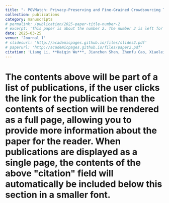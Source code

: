 ```yaml
---
title: "- PGVMatch: Privacy-Preserving and Fine-Grained Crowdsourcing Task Matching with Lightweight On-Chain Public Verifiability"
collection: publications
category: manuscripts
# permalink: /publication/2025-paper-title-number-2
# excerpt: 'This paper is about the number 2. The number 3 is left for future work.'
date: 2025-03-25
venue: 'Journal 1'
# slidesurl: 'http://academicpages.github.io/files/slides2.pdf'
# paperurl: 'http://academicpages.github.io/files/paper2.pdf'
citation: 'Liang Li, **Haiqin Wu***, Jianchen Shen, Zhenfu Cao, Xiaolei Dong. PGVMatch: Privacy-Preserving and Fine-Grained Crowdsourcing Task Matching with Lightweight On-Chain Public Verifiability. IEEE Transactions on Mobile Computing, 2025. (CCF A)'
---
```


# The contents above will be part of a list of publications, if the user clicks the link for the publication than the contents of section will be rendered as a full page, allowing you to provide more information about the paper for the reader. When publications are displayed as a single page, the contents of the above "citation" field will automatically be included below this section in a smaller font.
